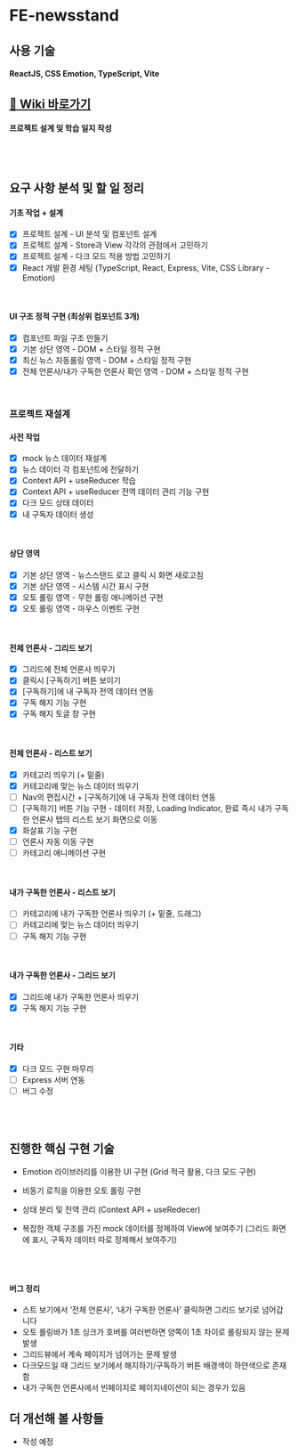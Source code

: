 # FE-newsstand

## 사용 기술

#### ReactJS, CSS Emotion, TypeScript, Vite

## [📝 Wiki 바로가기](https://github.com/SangYoonLee1231/FE-newsstand/wiki)

#### 프로젝트 설계 및 학습 일지 작성

<br/><br/>

## 요구 사항 분석 및 할 일 정리

#### 기초 작업 + 설계

- [x] 프로젝트 설계 - UI 분석 및 컴포넌트 설계
- [x] 프로젝트 설계 - Store과 View 각각의 관점에서 고민하기
- [x] 프로젝트 설계 - 다크 모드 적용 방법 고민하기
- [x] React 개발 환경 세팅 (TypeScript, React, Express, Vite, CSS Library - Emotion)

<br/>

#### UI 구조 정적 구현 (최상위 컴포넌트 3개)

- [x] 컴포넌트 파일 구조 만들기
- [x] 기본 상단 영역 - DOM + 스타일 정적 구현
- [x] 최신 뉴스 자동롤링 영역 - DOM + 스타일 정적 구현
- [x] 전체 언론사/내가 구독한 언론사 확인 영역 - DOM + 스타일 정적 구현

<br/>

### 프로젝트 재설계

#### 사전 작업

- [x] mock 뉴스 데이터 재설계
- [x] 뉴스 데이터 각 컴포넌트에 전달하기
- [x] Context API + useReducer 학습
- [x] Context API + useReducer 전역 데이터 관리 기능 구현
- [x] 다크 모드 상태 데이터
- [x] 내 구독자 데이터 생성

<br/>

#### 상단 영역

- [x] 기본 상단 영역 - 뉴스스탠드 로고 클릭 시 화면 새로고침
- [x] 기본 상단 영역 - 시스템 시간 표시 구현
- [x] 오토 롤링 영역 - 무한 롤링 애니메이션 구현
- [x] 오토 롤링 영역 - 마우스 이벤트 구현

<br/>

#### 전체 언론사 - 그리드 보기

- [x] 그리드에 전체 언론사 띄우기
- [x] 클릭시 [구독하기] 버튼 보이기
- [x] [구독하기]에 내 구독자 전역 데이터 연동
- [x] 구독 해지 기능 구현
- [x] 구독 해지 토글 창 구현

<br/>

#### 전체 언론사 - 리스트 보기

- [x] 카테고리 띄우기 (+ 밑줄)
- [x] 카테고리에 맞는 뉴스 데이터 띄우기
- [ ] Nav의 편집시간 + [구독하기]에 내 구독자 전역 데이터 연동
- [ ] [구독하기] 버튼 기능 구현 - 데이터 저장, Loading Indicator, 완료 즉시 내가 구독한 언론사 탭의 리스트 보기 화면으로 이동
- [x] 화살표 기능 구현
- [ ] 언론사 자동 이동 구현
- [ ] 카테고리 애니메이션 구현

<br/>

#### 내가 구독한 언론사 - 리스트 보기

- [ ] 카테고리에 내가 구독한 언론사 띄우기 (+ 밑줄, 드래그)
- [ ] 카테고리에 맞는 뉴스 데이터 띄우기
- [ ] 구독 해지 기능 구현

<br/>

#### 내가 구독한 언론사 - 그리드 보기

- [x] 그리드에 내가 구독한 언론사 띄우기
- [x] 구독 해지 기능 구현

<br/>

#### 기타

- [x] 다크 모드 구현 마무리
- [ ] Express 서버 연동
- [ ] 버그 수정

<br/><br/>

## 진행한 핵심 구현 기술

- Emotion 라이브러리를 이용한 UI 구현 (Grid 적극 활용, 다크 모드 구현)

- 비동기 로직을 이용한 오토 롤링 구현

- 상태 분리 및 전역 관리 (Context API + useRedecer)

- 복잡한 객체 구조를 가진 mock 데이터를 정제하여 View에 보여주기 (그리드 화면에 표시, 구독자 데이터 따로 정제해서 보여주기)

<br/><br/>

#### 버그 정리

- 스트 보기에서 ‘전체 언론사’, ‘내가 구독한 언론사’ 클릭하면 그리드 보기로 넘어갑니다
- 오토 롤링바가 1초 싱크가 호버를 여러번하면 양쪽이 1초 차이로 롤링되지 않는 문제 발생
- 그리드뷰에서 계속 페이지가 넘어가는 문제 발생
- 다크모드일 때 그리드 보기에서 해지하기/구독하기 버튼 배경색이 하얀색으로 존재함
- 내가 구독한 언론사에서 빈페이지로 페이지네이션이 되는 경우가 있음

## 더 개선해 볼 사항들

- 작성 예정

<br/><br/>

<br/>
